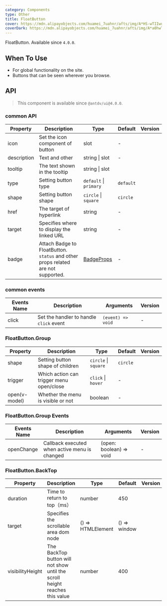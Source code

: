 ```yaml
---
category: Components
type: Other
title: FloatButton
cover: https://mdn.alipayobjects.com/huamei_7uahnr/afts/img/A*HS-wTIIwu0kAAAAAAAAAAAAADrJ8AQ/original
coverDark: https://mdn.alipayobjects.com/huamei_7uahnr/afts/img/A*a0hwTY_rOSUAAAAAAAAAAAAADrJ8AQ/original
---
```


FloatButton. Available since `4.0.0`.

## When To Use

- For global functionality on the site.
- Buttons that can be seen wherever you browse.

## API

> This component is available since `@antdv/ui@4.0.0`.

### common API

| Property | Description | Type | Default | Version |
| --- | --- | --- | --- | --- |
| icon | Set the icon component of button | slot | - |  |
| description | Text and other | string \| slot | - |  |
| tooltip | The text shown in the tooltip | string \| slot |  |  |
| type | Setting button type | `default` \| `primary` | `default` |  |
| shape | Setting button shape | `circle` \| `square` | `circle` |  |
| href | The target of hyperlink | string | - |  |
| target | Specifies where to display the linked URL | string | - |  |
| badge | Attach Badge to FloatButton. `status` and other props related are not supported. | [BadgeProps](/components/badge#api) | - |  |

### common events

| Events Name | Description                             | Arguments         | Version |
| ----------- | --------------------------------------- | ----------------- | ------- |
| click       | Set the handler to handle `click` event | `(event) => void` | -       |

### FloatButton.Group

| Property | Description | Type | Default | Version |
| --- | --- | --- | --- | --- |
| shape | Setting button shape of children | `circle` \| `square` | `circle` |  |
| trigger | Which action can trigger menu open/close | `click` \| `hover` | - |  |
| open(v-model) | Whether the menu is visible or not | boolean | - |  |

### FloatButton.Group Events

| Events Name | Description                                   | Arguments               | Version |
| ----------- | --------------------------------------------- | ----------------------- | ------- |
| openChange  | Callback executed when active menu is changed | (open: boolean) => void | -       |

### FloatButton.BackTop

| Property | Description | Type | Default | Version |
| --- | --- | --- | --- | --- |
| duration | Time to return to top（ms） | number | 450 |  |
| target | Specifies the scrollable area dom node | () => HTMLElement | () => window |  |
| visibilityHeight | The BackTop button will not show until the scroll height reaches this value | number | 400 |  |
